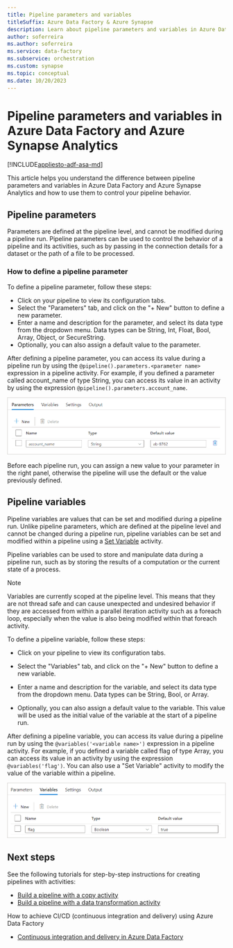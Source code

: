 ```yaml
---
title: Pipeline parameters and variables
titleSuffix: Azure Data Factory & Azure Synapse
description: Learn about pipeline parameters and variables in Azure Data Factory and Azure Synapse Analytics.
author: soferreira
ms.author: soferreira
ms.service: data-factory
ms.subservice: orchestration
ms.custom: synapse
ms.topic: conceptual
ms.date: 10/20/2023
---
```


# Pipeline parameters and variables in Azure Data Factory and Azure Synapse Analytics

[!INCLUDE[appliesto-adf-asa-md](includes/appliesto-adf-asa-md.md)]

This article helps you understand the difference between pipeline parameters and variables in Azure Data Factory and Azure Synapse Analytics and how to use them to control your pipeline behavior.

## Pipeline parameters

Parameters are defined at the pipeline level, and cannot be modified during a pipeline run. Pipeline parameters can be used to control the behavior of a pipeline and its activities, such as by passing in the connection details for a dataset or the path of a file to be processed.

### How to define a pipeline parameter

To define a pipeline parameter, follow these steps:

- Click on your pipeline to view its configuration tabs.
- Select the "Parameters" tab, and click on the "+ New" button to define a new parameter.
- Enter a name and description for the parameter, and select its data type from the dropdown menu. Data types can be String, Int, Float, Bool, Array, Object, or SecureString.
- Optionally, you can also assign a default value to the parameter.

After defining a pipeline parameter, you can access its value during a pipeline run by using the ```@pipeline().parameters.<parameter name>``` expression in a pipeline activity. For example, if you defined a parameter called account_name of type String, you can access its value in an activity by using the expression ```@pipeline().parameters.account_name```.

![Screenshot of parameter definition.](./media/pipeline-parameter-variable-definition/parameter-definition.png)

Before each pipeline run, you can assign a new value to your parameter in the right panel, otherwise the pipeline will use the default or the value previously defined.

## Pipeline variables

Pipeline variables are values that can be set and modified during a pipeline run. Unlike pipeline parameters, which are defined at the pipeline level and cannot be changed during a pipeline run, pipeline variables can be set and modified within a pipeline using a [Set Variable](control-flow-set-variable-activity.md) activity.

Pipeline variables can be used to store and manipulate data during a pipeline run, such as by storing the results of a computation or the current state of a process. 

> [!NOTE]
> Variables are currently scoped at the pipeline level. This means that they are not thread safe and can cause unexpected and undesired behavior if they are accessed from within a parallel iteration activity such as a foreach loop, especially when the value is also being modified within that foreach activity.

To define a pipeline variable, follow these steps:

- Click on your pipeline to view its configuration tabs.

- Select the "Variables" tab, and click on the "+ New" button to define a new variable.

- Enter a name and description for the variable, and select its data type from the dropdown menu. Data types can be String, Bool, or Array.

- Optionally, you can also assign a default value to the variable. This value will be used as the initial value of the variable at the start of a pipeline run.

After defining a pipeline variable, you can access its value during a pipeline run by using the ```@variables('<variable name>')``` expression in a pipeline activity. For example, if you defined a variable called flag of type Array, you can access its value in an activity by using the expression ```@variables('flag')```. You can also use a "Set Variable" activity to modify the value of the variable within a pipeline.

![Screenshot of variable definition.](./media/pipeline-parameter-variable-definition/variable-definition.png)

## Next steps
See the following tutorials for step-by-step instructions for creating pipelines with activities:

- [Build a pipeline with a copy activity](quickstart-create-data-factory-powershell.md)
- [Build a pipeline with a data transformation activity](tutorial-transform-data-spark-powershell.md)

How to achieve CI/CD (continuous integration and delivery) using Azure Data Factory
- [Continuous integration and delivery in Azure Data Factory](continuous-integration-delivery.md)
